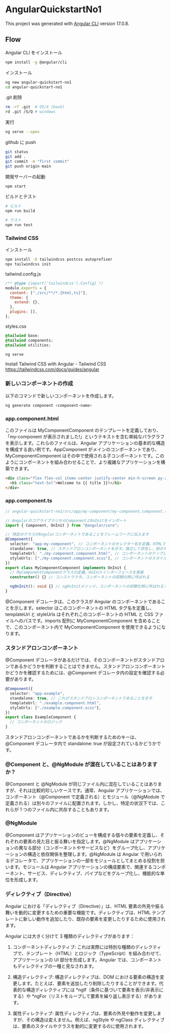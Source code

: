 # AngularQuickstartNo1

This project was generated with [Angular CLI](https://github.com/angular/angular-cli) version 17.0.8.

## Flow

Angular CLI をインストール

```bash
npm install -g @angular/cli
```

インストール

```bash
ng new angular-quickstart-no1
cd angular-quickstart-no1
```

.git 削除

```bash
rm -rf .git  # OS/X (bash)
rd .git /S/Q # windows
```

実行

```bash
ng serve --open
```

github に push

```bash
git status
git add .
git commit -m "first commit"
git push origin main
```

開発サーバーの起動

```bash
npm start
```

ビルドとテスト

```bash
# ビルド
npm run build

# テスト
npm run test

```

### Tailwind CSS

インストール

```bash
npm install -D tailwindcss postcss autoprefixer
npx tailwindcss init
```

tailwind.config.js

```js
/** @type {import('tailwindcss').Config} */
module.exports = {
  content: ["./src/**/*.{html,ts}"],
  theme: {
    extend: {},
  },
  plugins: [],
};
```

styles.css

```css
@tailwind base;
@tailwind components;
@tailwind utilities;
```

```bash
ng serve
```

Install Tailwind CSS with Angular - Tailwind CSS
https://tailwindcss.com/docs/guides/angular

### 新しいコンポーネントの作成

以下のコマンドで新しいコンポーネントを作成します。

```bash
ng generate component <component-name>
```

### app.component.html

このファイルは MyComponentComponent のテンプレートを定義しており、「my-component が表示されました!」というテキストを含む単純なパラグラフを表示します。これらのファイルは、Angular アプリケーションの基本的な構造を構成する良い例です。AppComponent がメインのコンポーネントであり、MyComponentComponent はその中で使用される子コンポーネントです。このようにコンポーネントを組み合わせることで、より複雑なアプリケーションを構築できます。

```html
<div class="flex flex-col items-center justify-center min-h-screen py-2">
  <h1 class="text-5xl">Welcome to {{ title }}!</h1>
</div>
```

### app.component.ts

```ts
// angular-quickstart-no1/src/app/my-component/my-component.component.ts

// AngularのコアライブラリからComponentとOnInitをインポート
import { Component, OnInit } from "@angular/core";

// 特定のクラスがAngularコンポーネントであることをフレームワークに伝えます
@Component({
  selector: "app-my-component", // コンポーネントのセレクター名を定義。HTMLで <app-my-component> として使用
  standalone: true, // スタンドアロンコンポーネントを示す。独立して存在し、他のモジュールに含まれない
  templateUrl: "./my-component.component.html", // コンポーネントのテンプレートファイルのパス
  styleUrls: ["./my-component.component.scss"], // コンポーネントのスタイルファイルのパス
})
export class MyComponentComponent implements OnInit {
  // MyComponentComponentクラスの定義。OnInitインターフェースを実装
  constructor() {} // コンストラクタ。コンポーネントの初期化時に呼ばれる

  ngOnInit(): void {} // ngOnInitメソッド。コンポーネントの初期化時に呼ばれるライフサイクルフック
}
```

@Component デコレータは、このクラスが Angular のコンポーネントであることを示します。selector はこのコンポーネントの HTML タグ名を定義し、templateUrl と styleUrls はそれぞれこのコンポーネントの HTML と CSS ファイルへのパスです。imports 配列に MyComponentComponent を含めることで、このコンポーネント内で MyComponentComponent を使用できるようになります。

### スタンドアロンコンポーネント

@Component デコレータがあるだけでは、そのコンポーネントがスタンドアロンであるかどうかを判断することはできません。スタンドアロンコンポーネントかどうかを確認するためには、@Component デコレータ内の設定を確認する必要があります。

```ts
@Component({
  selector: "app-example",
  standalone: true, // これがスタンドアロンコンポーネントであることを示す
  templateUrl: "./example.component.html",
  styleUrls: ["./example.component.scss"],
})
export class ExampleComponent {
  // コンポーネントのロジック
}
```

スタンドアロンコンポーネントであるかを判断するためのキーは、@Component デコレータ内で standalone: true が設定されているかどうかです。

### @Component と、@NgModule が混在していることはありますか？

@Component と @NgModule が同じファイル内に混在していることはありますが、それは比較的珍しいケースです。通常、Angular アプリケーションでは、コンポーネント（@Component で定義される）とモジュール（@NgModule で定義される）は別々のファイルに配置されます。しかし、特定の状況下では、これらが 1 つのファイル内に共存することもあります。

### @NgModule

@Component はアプリケーションのビューを構成する個々の要素を定義し、それぞれの要素の見た目と振る舞いを指定します。@NgModule はアプリケーションの異なる部分（コンポーネントやサービスなど）をグループ化し、アプリケーションの構造と依存関係を整理します。@NgModule は Angular で用いられるデコレータで、アプリケーションの一部をモジュールとしてまとめる役割を担います。モジュールは Angular アプリケーションの構成要素で、関連するコンポーネント、サービス、ディレクティブ、パイプなどをグループ化し、機能的な単位を形成します。

### ディレクティブ（Directive）

Angular における「ディレクティブ（Directive）」は、HTML 要素の外見や振る舞いを動的に変更するための重要な機能です。ディレクティブは、HTML テンプレートに新しい動作を追加したり、既存の要素を変更したりするために使用されます。

Angular には大きく分けて 3 種類のディレクティブがあります：

1. コンポーネントディレクティブ:
   これは実際には特別な種類のディレクティブで、テンプレート（HTML）とロジック（TypeScript）を組み合わせて、アプリケーションの UI 部分を形成します。Angular では、コンポーネントもディレクティブの一種と見なされます。

2. 構造ディレクティブ:
   構造ディレクティブは、DOM における要素の構造を変更します。たとえば、要素を追加したり削除したりすることができます。代表的な構造ディレクティブには *ngIf（条件に基づいて要素を表示/非表示にする）や *ngFor（リストをループして要素を繰り返し表示する）があります。

3. 属性ディレクティブ:
   属性ディレクティブは、要素の外見や動作を変更しますが、その構造は変えません。例えば、ngStyle や ngClass ディレクティブは、要素のスタイルやクラスを動的に変更するのに使用されます。
